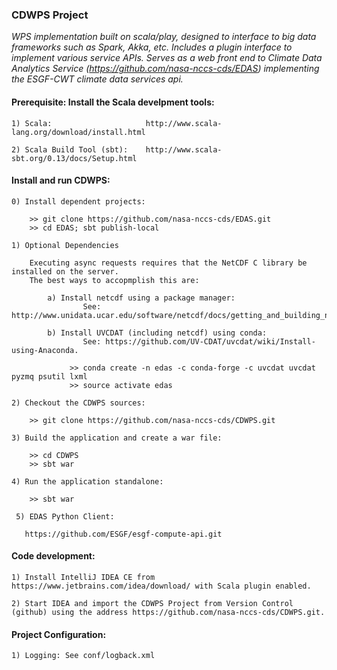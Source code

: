 ###                                CDWPS Project

_WPS implementation built on scala/play, designed to interface to big data frameworks such as Spark, Akka, etc. Includes a plugin interface to implement various service APIs.  Serves as a web front end to Climate Data Analytics Service (https://github.com/nasa-nccs-cds/EDAS) implementing the ESGF-CWT climate data services api._

####  Prerequisite: Install the Scala develpment tools:

    1) Scala:                     http://www.scala-lang.org/download/install.html                   
                           
    2) Scala Build Tool (sbt):    http://www.scala-sbt.org/0.13/docs/Setup.html
                        

####  Install and run CDWPS:

    0) Install dependent projects:
    
        >> git clone https://github.com/nasa-nccs-cds/EDAS.git
        >> cd EDAS; sbt publish-local
        
    1) Optional Dependencies
    
        Executing async requests requires that the NetCDF C library be installed on the server.  
        The best ways to accopmplish this are:
        
            a) Install netcdf using a package manager:
                    See: http://www.unidata.ucar.edu/software/netcdf/docs/getting_and_building_netcdf.html
                    
            b) Install UVCDAT (including netcdf) using conda: 
                    See: https://github.com/UV-CDAT/uvcdat/wiki/Install-using-Anaconda.  
                    
                 >> conda create -n edas -c conda-forge -c uvcdat uvcdat pyzmq psutil lxml
                 >> source activate edas

    2) Checkout the CDWPS sources:

        >> git clone https://github.com/nasa-nccs-cds/CDWPS.git

    3) Build the application and create a war file:

        >> cd CDWPS
        >> sbt war
        
    4) Run the application standalone:
    
        >> sbt war

     5) EDAS Python Client:

       https://github.com/ESGF/esgf-compute-api.git


####  Code development:

    1) Install IntelliJ IDEA CE from https://www.jetbrains.com/idea/download/ with Scala plugin enabled.
        
    2) Start IDEA and import the CDWPS Project from Version Control (github) using the address https://github.com/nasa-nccs-cds/CDWPS.git.
        

####  Project Configuration:

    1) Logging: See conf/logback.xml
    
    
    

    


